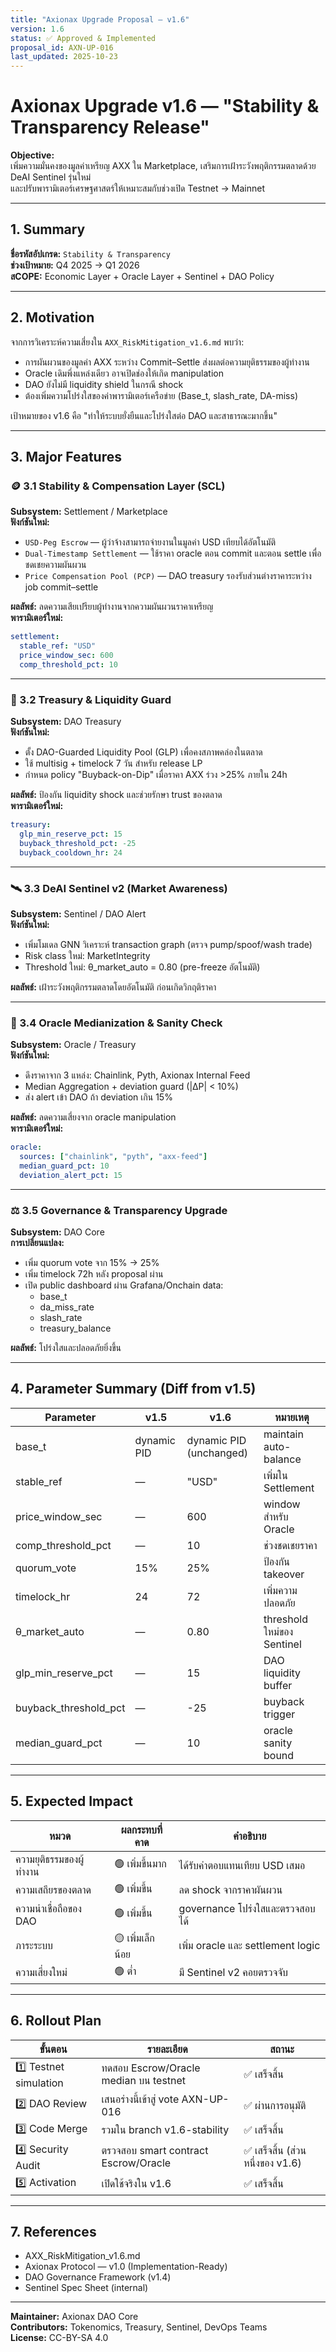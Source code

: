```yaml
---
title: "Axionax Upgrade Proposal — v1.6"
version: 1.6
status: ✅ Approved & Implemented
proposal_id: AXN-UP-016
last_updated: 2025-10-23
---
```


# Axionax Upgrade v1.6 — "Stability & Transparency Release"

**Objective:**  
เพิ่มความมั่นคงของมูลค่าเหรียญ AXX ใน Marketplace, เสริมการเฝ้าระวังพฤติกรรมตลาดด้วย DeAI Sentinel รุ่นใหม่  
และปรับพารามิเตอร์เศรษฐศาสตร์ให้เหมาะสมกับช่วงเปิด Testnet → Mainnet

---

## 1. Summary

**ชื่อรหัสอัปเกรด:** `Stability & Transparency`  
**ช่วงเป้าหมาย:** Q4 2025 → Q1 2026  
**สCOPE:** Economic Layer + Oracle Layer + Sentinel + DAO Policy

---

## 2. Motivation

จากการวิเคราะห์ความเสี่ยงใน `AXX_RiskMitigation_v1.6.md` พบว่า:
- การผันผวนของมูลค่า AXX ระหว่าง Commit–Settle ส่งผลต่อความยุติธรรมของผู้ทำงาน  
- Oracle เดิมพึ่งแหล่งเดียว อาจเปิดช่องให้เกิด manipulation  
- DAO ยังไม่มี liquidity shield ในกรณี shock  
- ต้องเพิ่มความโปร่งใสของค่าพารามิเตอร์เครือข่าย (Base_t, slash_rate, DA-miss)

เป้าหมายของ v1.6 คือ "ทำให้ระบบยั่งยืนและโปร่งใสต่อ DAO และสาธารณะมากขึ้น"

---

## 3. Major Features

### 🪙 3.1 Stability & Compensation Layer (SCL)
**Subsystem:** Settlement / Marketplace  
**ฟังก์ชันใหม่:**
- `USD-Peg Escrow` — ผู้ว่าจ้างสามารถจ่ายงานในมูลค่า USD เทียบได้อัตโนมัติ  
- `Dual-Timestamp Settlement` — ใช้ราคา oracle ตอน commit และตอน settle เพื่อชดเชยความผันผวน  
- `Price Compensation Pool (PCP)` — DAO treasury รองรับส่วนต่างราคาระหว่าง job commit–settle

**ผลลัพธ์:** ลดความเสียเปรียบผู้ทำงานจากความผันผวนราคาเหรียญ  
**พารามิเตอร์ใหม่:**  
```yaml
settlement:
  stable_ref: "USD"
  price_window_sec: 600
  comp_threshold_pct: 10
```

---

### 🧮 3.2 Treasury & Liquidity Guard

**Subsystem:** DAO Treasury  
**ฟังก์ชันใหม่:**
- ตั้ง DAO-Guarded Liquidity Pool (GLP) เพื่อคงสภาพคล่องในตลาด
- ใช้ multisig + timelock 7 วัน สำหรับ release LP
- กำหนด policy "Buyback-on-Dip" เมื่อราคา AXX ร่วง >25% ภายใน 24h

**ผลลัพธ์:** ป้องกัน liquidity shock และช่วยรักษา trust ของตลาด  
**พารามิเตอร์ใหม่:**
```yaml
treasury:
  glp_min_reserve_pct: 15
  buyback_threshold_pct: -25
  buyback_cooldown_hr: 24
```

---

### 🛰️ 3.3 DeAI Sentinel v2 (Market Awareness)

**Subsystem:** Sentinel / DAO Alert  
**ฟังก์ชันใหม่:**
- เพิ่มโมเดล GNN วิเคราะห์ transaction graph (ตรวจ pump/spoof/wash trade)
- Risk class ใหม่: MarketIntegrity
- Threshold ใหม่: θ_market_auto = 0.80 (pre-freeze อัตโนมัติ)

**ผลลัพธ์:** เฝ้าระวังพฤติกรรมตลาดโดยอัตโนมัติ ก่อนเกิดวิกฤติราคา

---

### 🔐 3.4 Oracle Medianization & Sanity Check

**Subsystem:** Oracle / Treasury  
**ฟังก์ชันใหม่:**
- ดึงราคาจาก 3 แหล่ง: Chainlink, Pyth, Axionax Internal Feed
- Median Aggregation + deviation guard (|ΔP| < 10%)
- ส่ง alert เข้า DAO ถ้า deviation เกิน 15%

**ผลลัพธ์:** ลดความเสี่ยงจาก oracle manipulation  
**พารามิเตอร์ใหม่:**
```yaml
oracle:
  sources: ["chainlink", "pyth", "axx-feed"]
  median_guard_pct: 10
  deviation_alert_pct: 15
```

---

### ⚖️ 3.5 Governance & Transparency Upgrade

**Subsystem:** DAO Core  
**การเปลี่ยนแปลง:**
- เพิ่ม quorum vote จาก 15% → 25%
- เพิ่ม timelock 72h หลัง proposal ผ่าน
- เปิด public dashboard ผ่าน Grafana/Onchain data:
  - base_t
  - da_miss_rate
  - slash_rate
  - treasury_balance

**ผลลัพธ์:** โปร่งใสและปลอดภัยยิ่งขึ้น

---

## 4. Parameter Summary (Diff from v1.5)

| Parameter | v1.5 | v1.6 | หมายเหตุ |
|-----------|------|------|----------|
| base_t | dynamic PID | dynamic PID (unchanged) | maintain auto-balance |
| stable_ref | — | "USD" | เพิ่มใน Settlement |
| price_window_sec | — | 600 | window สำหรับ Oracle |
| comp_threshold_pct | — | 10 | ช่วงชดเชยราคา |
| quorum_vote | 15% | 25% | ป้องกัน takeover |
| timelock_hr | 24 | 72 | เพิ่มความปลอดภัย |
| θ_market_auto | — | 0.80 | threshold ใหม่ของ Sentinel |
| glp_min_reserve_pct | — | 15 | DAO liquidity buffer |
| buyback_threshold_pct | — | -25 | buyback trigger |
| median_guard_pct | — | 10 | oracle sanity bound |

---

## 5. Expected Impact

| หมวด | ผลกระทบที่คาด | คำอธิบาย |
|-------|---------------|-----------|
| ความยุติธรรมของผู้ทำงาน | 🟢 เพิ่มขึ้นมาก | ได้รับค่าตอบแทนเทียบ USD เสมอ |
| ความเสถียรของตลาด | 🟢 เพิ่มขึ้น | ลด shock จากราคาผันผวน |
| ความน่าเชื่อถือของ DAO | 🟢 เพิ่มขึ้น | governance โปร่งใสและตรวจสอบได้ |
| ภาระระบบ | 🟡 เพิ่มเล็กน้อย | เพิ่ม oracle และ settlement logic |
| ความเสี่ยงใหม่ | 🟢 ต่ำ | มี Sentinel v2 คอยตรวจจับ |

---

## 6. Rollout Plan

| ขั้นตอน | รายละเอียด | สถานะ |
|---------|-----------|--------|
| 1️⃣ Testnet simulation | ทดสอบ Escrow/Oracle median บน testnet | ✅ เสร็จสิ้น |
| 2️⃣ DAO Review | เสนอร่างนี้เข้าสู่ vote AXN-UP-016 | ✅ ผ่านการอนุมัติ |
| 3️⃣ Code Merge | รวมใน branch v1.6-stability | ✅ เสร็จสิ้น |
| 4️⃣ Security Audit | ตรวจสอบ smart contract Escrow/Oracle | ✅ เสร็จสิ้น (ส่วนหนึ่งของ v1.6) |
| 5️⃣ Activation | เปิดใช้จริงใน v1.6 | ✅ เสร็จสิ้น |

---

## 7. References
- AXX_RiskMitigation_v1.6.md
- Axionax Protocol — v1.0 (Implementation-Ready)
- DAO Governance Framework (v1.4)
- Sentinel Spec Sheet (internal)

---

**Maintainer:** Axionax DAO Core  
**Contributors:** Tokenomics, Treasury, Sentinel, DevOps Teams  
**License:** CC-BY-SA 4.0
